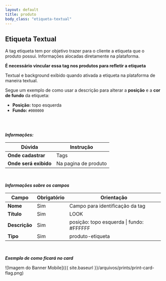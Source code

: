 ```yaml
---
layout: default
title: produto
body_class: "etiqueta-textual"
---
```



## Etiqueta Textual

A tag etiqueta tem por objetivo trazer para o cliente a etiqueta que o produto possui. Informações alocadas diretamente na plataforma.

**É necessário vincular essa tag nos produtos para refletir a etiqueta**

Textual e background exibido quando ativada a etiqueta na plataforma de maneira textual.


Segue um exemplo de como usar a descrição para alterar a **posição** e a **cor de fundo** da etiqueta:

- **Posição:** topo esquerda  
- **Fundo:** `#000000`
<br>
<br>

***Informações:***

| Dúvida                          | Instrução                                                               |
| ------------------------------- | ----------------------------------------------------------------------- |
| **Onde cadastrar**              | Tags                                                                    |
| **Onde será exibido**           | Na pagina de produto                    |


&nbsp;

***Informações sobre os campos***



| Campo         | Obrigatório         | Orientação                                |
| ------------- | ------------------- | ----------------------------------------- |
| **Nome**      | Sim      | Campo para identificação da tag                      |
| **Título**    | Sim | LOOK              |
| **Descrição**    | Sim | posição: topo esquerda \| fundo: #FFFFFF         |
| **Tipo** | Sim | produto-etiqueta   |


<br>

***Exemplo de como ficará no card***

![Imagem do Banner Mobile]({{ site.baseurl }}/arquivos/prints/print-card-flag.png)


&nbsp;
